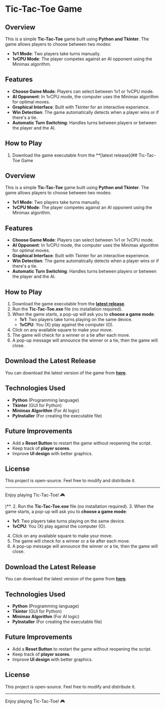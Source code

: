 # Tic-Tac-Toe Game

## Overview
This is a simple **Tic-Tac-Toe** game built using **Python and Tkinter**. The game allows players to choose between two modes:
- **1v1 Mode**: Two players take turns manually.
- **1vCPU Mode**: The player competes against an AI opponent using the Minimax algorithm.

## Features
- **Choose Game Mode**: Players can select between 1v1 or 1vCPU mode.
- **AI Opponent**: In 1vCPU mode, the computer uses the Minimax algorithm for optimal moves.
- **Graphical Interface**: Built with Tkinter for an interactive experience.
- **Win Detection**: The game automatically detects when a player wins or if there's a tie.
- **Automatic Turn Switching**: Handles turns between players or between the player and the AI.

## How to Play
1. Download the game executable from the **[latest release](## Tic-Tac-Toe Game

## Overview
This is a simple **Tic-Tac-Toe** game built using **Python and Tkinter**. The game allows players to choose between two modes:
- **1v1 Mode**: Two players take turns manually.
- **1vCPU Mode**: The player competes against an AI opponent using the Minimax algorithm.

## Features
- **Choose Game Mode**: Players can select between 1v1 or 1vCPU mode.
- **AI Opponent**: In 1vCPU mode, the computer uses the Minimax algorithm for optimal moves.
- **Graphical Interface**: Built with Tkinter for an interactive experience.
- **Win Detection**: The game automatically detects when a player wins or if there's a tie.
- **Automatic Turn Switching**: Handles turns between players or between the player and the AI.

## How to Play
1. Download the game executable from the **[latest release](https://github.com/Abdel-Ra7man/XO_game/releases)**.
2. Run the **Tic-Tac-Toe.exe** file (no installation required).
3. When the game starts, a pop-up will ask you to **choose a game mode**:
   - **1v1**: Two players take turns playing on the same device.
   - **1vCPU**: You (X) play against the computer (O).
4. Click on any available square to make your move.
5. The game will check for a winner or a tie after each move.
6. A pop-up message will announce the winner or a tie, then the game will close.

## Download the Latest Release
You can download the latest version of the game from **[here](https://github.com/Abdel-Ra7man/XO_game/releases)**.

## Technologies Used
- **Python** (Programming language)
- **Tkinter** (GUI for Python)
- **Minimax Algorithm** (For AI logic)
- **PyInstaller** (For creating the executable file)

## Future Improvements
- Add a **Reset Button** to restart the game without reopening the script.
- Keep track of **player scores**.
- Improve **UI design** with better graphics.

## License
This project is open-source. Feel free to modify and distribute it.

---
Enjoy playing Tic-Tac-Toe! 🎮

)**.
2. Run the **Tic-Tac-Toe.exe** file (no installation required).
3. When the game starts, a pop-up will ask you to **choose a game mode**:
   - **1v1**: Two players take turns playing on the same device.
   - **1vCPU**: You (X) play against the computer (O).
4. Click on any available square to make your move.
5. The game will check for a winner or a tie after each move.
6. A pop-up message will announce the winner or a tie, then the game will close.

## Download the Latest Release
You can download the latest version of the game from **[here](#)**.

## Technologies Used
- **Python** (Programming language)
- **Tkinter** (GUI for Python)
- **Minimax Algorithm** (For AI logic)
- **PyInstaller** (For creating the executable file)

## Future Improvements
- Add a **Reset Button** to restart the game without reopening the script.
- Keep track of **player scores**.
- Improve **UI design** with better graphics.

## License
This project is open-source. Feel free to modify and distribute it.

---
Enjoy playing Tic-Tac-Toe! 🎮


